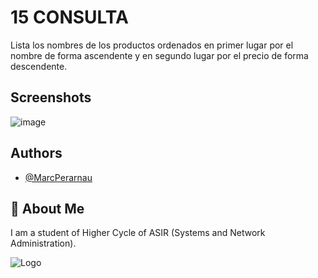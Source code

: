 # 15 CONSULTA
Lista los nombres de los productos ordenados en primer lugar por el nombre de forma ascendente y en segundo lugar por el precio de forma descendente.



## Screenshots

![image](https://github.com/MarcPerarnau/MYSQL/assets/151735878/54fea5e5-269b-4343-9a6e-f9d5d41dccd2)



## Authors

- [@MarcPerarnau](https://github.com/MarcPerarnau)


## 🚀 About Me
I am a student of Higher Cycle of ASIR (Systems and Network Administration).


![Logo](https://github.com/MarcPerarnau/MV/assets/151735878/dbd36d50-971f-4147-8b66-0c489954895e)
